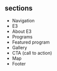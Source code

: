 ## sections

- Navigation
- E3
- About E3
- Programs
- Featured program
- Gallery
- CTA (call to action)
- Map
- Footer
